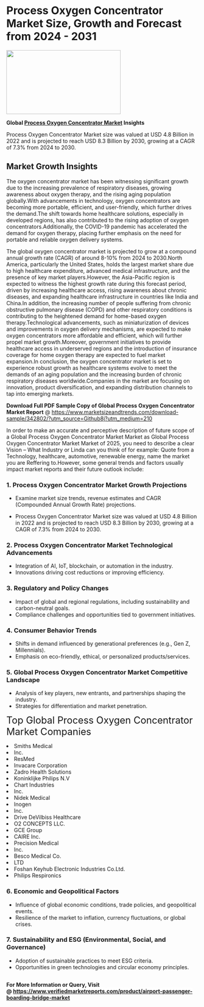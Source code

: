 <H1>Process Oxygen Concentrator Market Size, Growth and Forecast from 2024 - 2031</H1><img class="aligncenter size-medium wp-image-584254" src="https://thirdeyenews.in/wp-content/uploads/2024/09/Global-Market-Research-300x168.jpeg" alt="" width="300" height="168" /><p><strong>Global&nbsp;<a href="https://www.marketsizeandtrends.com/download-sample/342802/?utm_source=Github8j?utm_medium=210">Process Oxygen Concentrator Market</a> Insights</strong></p><p>Process Oxygen Concentrator Market size was valued at USD 4.8 Billion in 2022 and is projected to reach USD 8.3 Billion by 2030, growing at a CAGR of 7.3% from 2024 to 2030.</p><p><h2>Market Growth Insights</h2> <p>The oxygen concentrator market has been witnessing significant growth due to the increasing prevalence of respiratory diseases, growing awareness about oxygen therapy, and the rising aging population globally.With advancements in technology, oxygen concentrators are becoming more portable, efficient, and user-friendly, which further drives the demand.The shift towards home healthcare solutions, especially in developed regions, has also contributed to the rising adoption of oxygen concentrators.Additionally, the COVID-19 pandemic has accelerated the demand for oxygen therapy, placing further emphasis on the need for portable and reliable oxygen delivery systems.</p> <p>The global oxygen concentrator market is projected to grow at a compound annual growth rate (CAGR) of around 8-10% from 2024 to 2030.North America, particularly the United States, holds the largest market share due to high healthcare expenditure, advanced medical infrastructure, and the presence of key market players.However, the Asia-Pacific region is expected to witness the highest growth rate during this forecast period, driven by increasing healthcare access, rising awareness about chronic diseases, and expanding healthcare infrastructure in countries like India and China.In addition, the increasing number of people suffering from chronic obstructive pulmonary disease (COPD) and other respiratory conditions is contributing to the heightened demand for home-based oxygen therapy.Technological advancements, such as miniaturization of devices and improvements in oxygen delivery mechanisms, are expected to make oxygen concentrators more affordable and efficient, which will further propel market growth.Moreover, government initiatives to provide healthcare access in underserved regions and the introduction of insurance coverage for home oxygen therapy are expected to fuel market expansion.In conclusion, the oxygen concentrator market is set to experience robust growth as healthcare systems evolve to meet the demands of an aging population and the increasing burden of chronic respiratory diseases worldwide.Companies in the market are focusing on innovation, product diversification, and expanding distribution channels to tap into emerging markets.<p><span class=""><strong>Download Full PDF Sample Copy of Global Process Oxygen Concentrator Market Report</strong> @ <a href="https://www.marketsizeandtrends.com/download-sample/342802/?utm_source=Github8j?utm_medium=210" target="_blank">https://www.marketsizeandtrends.com/download-sample/342802/?utm_source=Github8j?utm_medium=210</a></span></p><p>In order to make an accurate and perceptive description of future scope of a Global&nbsp;Process Oxygen Concentrator Market Market as Global&nbsp;Process Oxygen Concentrator Market Market of 2025, you need to describe a clear Vision &ndash; What Industry or Linda can you think of for example: Quote from a Technology, healthcare, automotive, renewable energy, name the market you are Reffering to.However, some general trends and factors usually impact market reports and their future outlook include:</p><h3>1.&nbsp;<strong>Process Oxygen Concentrator Market Growth Projections</strong></h3><ul><li>Examine market size trends, revenue estimates and CAGR (Compounded Annual Growth Rate) projections.</li><li><p>Process Oxygen Concentrator Market size was valued at USD 4.8 Billion in 2022 and is projected to reach USD 8.3 Billion by 2030, growing at a CAGR of 7.3% from 2024 to 2030.</p></li></ul><h3>2.&nbsp;<strong>Process Oxygen Concentrator Market Technological Advancements</strong></h3><ul><li>Integration of AI, IoT, blockchain, or automation in the industry.</li><li>Innovations driving cost reductions or improving efficiency.</li></ul><h3>3.&nbsp;<strong>Regulatory and Policy Changes</strong></h3><ul><li>Impact of global and regional regulations, including sustainability and carbon-neutral goals.</li><li>Compliance challenges and opportunities tied to government initiatives.</li></ul><h3>4.&nbsp;<strong>Consumer Behavior Trends</strong></h3><ul><li>Shifts in demand influenced by generational preferences (e.g., Gen Z, Millennials).</li><li>Emphasis on eco-friendly, ethical, or personalized products/services.</li></ul><h3>5.&nbsp;<strong>Global Process Oxygen Concentrator Market Competitive Landscape</strong></h3><ul><li>Analysis of key players, new entrants, and partnerships shaping the industry.</li><li>Strategies for differentiation and market penetration.</li></ul><p data-pm-slice="1 1 []"><span style="color: inherit; font-family: inherit; font-size: 25px;">Top Global Process Oxygen Concentrator Market Companies</span></p><div class="" data-test-id=""><p><li>Smiths Medical</li><li> Inc.</li><li> ResMed</li><li> Invacare Corporation</li><li> Zadro Health Solutions</li><li> Koninklijke Philips N.V</li><li> Chart Industries</li><li> Inc.</li><li> Nidek Medical</li><li> Inogen</li><li> Inc.</li><li> Drive DeVilbiss Healthcare</li><li> O2 CONCEPTS LLC.</li><li> GCE Group</li><li> CAIRE Inc.</li><li> Precision Medical</li><li> Inc.</li><li> Besco Medical Co.</li><li> LTD</li><li> Foshan Keyhub Electronic Industries Co.Ltd.</li><li> Philips Respironics</li></p></div><h3>6.&nbsp;<strong>Economic and Geopolitical Factors</strong></h3><ul><li>Influence of global economic conditions, trade policies, and geopolitical events.</li><li>Resilience of the market to inflation, currency fluctuations, or global crises.</li></ul><h3>7.&nbsp;<strong>Sustainability and ESG (Environmental, Social, and Governance)</strong></h3><ul><li>Adoption of sustainable practices to meet ESG criteria.</li><li>Opportunities in green technologies and circular economy principles.</li></ul><h2><strong style="font-size: 14px;">For More Information or Query, Visit @&nbsp;</strong><a style="background-color: #ffffff; font-size: 14px;" href="https://www.marketsizeandtrends.com/report/process-oxygen-concentrator-market/" target="_blank">https://www.verifiedmarketreports.com/product/airport-passenger-boarding-bridge-market</a></h2>
